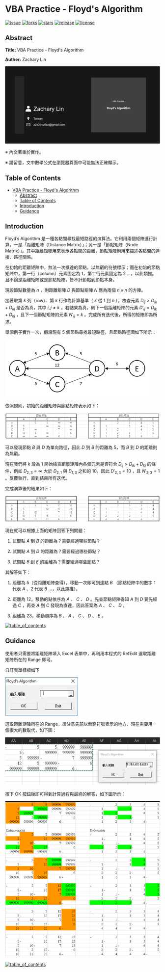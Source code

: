# VBA Practice - Floyd's Algorithm #

[![issue](https://img.shields.io/github/discussions/z2x3c4v5bz/Practice--VBA_Floyds_algorithm)](https://github.com/z2x3c4v5bz/Practice--VBA_Floyds_algorithm/discussions)
[![forks](https://img.shields.io/github/forks/z2x3c4v5bz/Practice--VBA_Floyds_algorithm)](https://github.com/z2x3c4v5bz/Practice--VBA_Floyds_algorithm/network)
[![stars](https://img.shields.io/github/stars/z2x3c4v5bz/Practice--VBA_Floyds_algorithm)](https://github.com/z2x3c4v5bz/Practice--VBA_Floyds_algorithm/stargazers)
[![release](https://img.shields.io/github/release/z2x3c4v5bz/Practice--VBA_Floyds_algorithm/all)](https://github.com/z2x3c4v5bz/Practice--VBA_Floyds_algorithm/releases)
[![license](https://img.shields.io/github/license/z2x3c4v5bz/Practice--VBA_Floyds_algorithm)](https://github.com/z2x3c4v5bz/Practice--VBA_Floyds_algorithm/blob/master/LICENSE)

## Abstract ##

**Title:** VBA Practice - Floyd's Algorithm

**Auther:** Zachary Lin

![thumbnail](img/thumbnail.png)

※ 內文著重於實作。

※ 請留意，文中數學公式在瀏覽器頁面中可能無法正確顯示。

## Table of Contents ##

- [VBA Practice - Floyd's Algorithm](#vba-practice---floyds-algorithm)
  - [Abstract](#abstract)
  - [Table of Contents](#table-of-contents)
  - [Introduction](#introduction)
  - [Guidance](#guidance)

## Introduction ##

Floyd’s Algorithm 是一種各點間尋找最短路徑的演算法。它利用兩個矩陣進行計算，一是「距離矩陣（Distance Matrix）」；另一是「節點矩陣（Node Matrix）」。其中距離矩陣用來表示各點間的距離，節點矩陣則用來描述各點間的連接、路徑關係。

在初始的距離矩陣中，無法一次抵達的節點，以無窮的符號標示；而在初始的節點矩陣中，第一行（column）元素固定為 1，第二行元素固定為 2 ...，以此類推。且不論是距離矩陣或是節點矩陣，皆不計節點到節點本身。

現設節點數量為 $n$ ，則距離矩陣 $D$ 與節點矩陣 $N$ 應為兩個 $n × n$ 的方陣。

接著取第 $k$ 列（row）、第 $k$ 行作為計算基準（ $k$ 從 1 到 $n$ ），檢查元素 $D_{ij} > D_{ik} + D_{kj}$ 是否為真，其中 $i, j \ne k$ 。若結果為真，則下一個距離矩陣的元素 $D'_{ij} = D_{ik} + D_{kj}$ ，且下一個節點矩陣的元素 $N'_{ij} = k$ 。完成所有迭代後，所得的矩陣即為所求。

舉個例子實作一次，假設現有 5 個節點尋找最短路徑，且節點路徑圖如下所示：

![範例原始圖片](img/exorigpic.png)

依照規則，初始的距離矩陣與節點矩陣表示如下：

![範例初始矩陣圖片](img/exormatpic.png)

可以發現節點 $B$ 與 $D$ 為單向路徑，因此 $D$ 到 $B$ 的距離為 5，而 $B$ 到 $D$ 的距離則為無窮。

現在我們將 $k$ 設為 1 開始檢查距離矩陣內各個元素是否符合 $D_{ij} > D_{ik} + D_{kj}$ 的條件，例如 $D_{2, 3} = ∞$ 大於 $D_{2, 1}$ 與 $D_{1, 3}$ 之和的 10，因此 $D'_{2, 3} = 10$ ，且 $N'_{2, 3} = 1$ 。反覆執行，直到結束所有迭代。

完成演算後的結果如下：

![範例最終矩陣圖片](img/exrematpic.png)

現在就可以根據上面的矩陣回答下列問題：

1. 試問點 $A$ 到 $B$ 的距離為？需要經過哪些節點？

2. 試問點 $A$ 到 $D$ 的距離為？需要經過哪些節點？

3. 試問點 $B$ 到 $E$ 的距離為？需要經過哪些節點？

其解答如下：

1. 距離為 5（從距離矩陣查得），移動一次即可到達點 $B$ （節點矩陣中的數字 1 代表 $A$ 、2 代表 $B$ ...，以此類推）。

2. 距離為 12，移動的點依序為 $A$ 、 $C$ 、 $D$ 。先查節點矩陣得知 $A$ 到 $D$ 要先經過 $C$ ，再查 $A$ 到 $C$ 發現為直達，因此答案為 $A$ 、 $C$ 、 $D$ 。

3. 距離為 23，移動順序為 $B$ 、 $A$ 、 $C$ 、 $D$ 、 $E$ 。

[![table_of_contents](https://img.shields.io/badge/%E5%9B%9E%E5%88%B0%E7%9B%AE%E9%8C%84-Top-blue)](#table-of-contents)

## Guidance ##

使用者只需要將距離矩陣填入 Excel 表單中，再利用本程式的 RefEdit 選取距離矩陣所在的 Range 即可。

自訂表單樣板如下

![自訂表單圖片](img/userform.jpg)

選取距離矩陣所在的 Range，須注意先前以無窮符號表示的地方，現在需要用一個很大的數取代，如下圖：

![初始矩陣圖片](img/ormatpic.png)

按下 OK 按鈕後即可得到計算過程與最終的解答，如下圖所示：

![最終矩陣圖片](img/rematpic.png)

[![table_of_contents](https://img.shields.io/badge/%E5%9B%9E%E5%88%B0%E7%9B%AE%E9%8C%84-Top-blue)](#table-of-contents)
